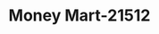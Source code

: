 ---
f_zip-code: 85222
f_state-code: AZ
title: Money Mart-21512
f_phone: 520-421-0229
f_city-only: Casa Grande
f_address: 517 East Florence Boulevard Casa Grande
f_location-unique-id: '21512'
slug: money-mart-21512
updated-on: '2024-05-30T13:46:58.046Z'
created-on: '2024-05-30T13:36:59.803Z'
published-on: '2024-05-30T13:54:32.469Z'
f_city-state: cms/city/casa-grande-az.md
f_company: cms/company/money-mart.md
f_state: cms/state/arizona.md
layout: '[payday-loan].html'
tags: payday-loan
---